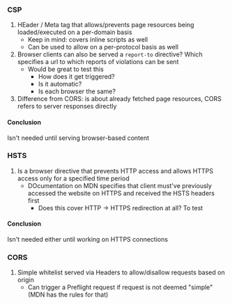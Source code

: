 ### CSP
1. HEader / Meta tag that allows/prevents page resources being loaded/executed on a per-domain basis
    - Keep in mind: covers inline scripts as well
    - Can be used to allow on a per-protocol basis as well
2. Browser clients can also be served a `report-to` directive? Which specifies a url to which reports of violations can be sent
    - Would be great to test this
        * How does it get triggered?
        * Is it automatic?
        * Is each browser the same?
3. Difference from CORS: is about already fetched page resources, CORS refers to server responses directly
#### Conclusion
Isn't needed until serving browser-based content

### HSTS 
1. Is a browser directive that prevents HTTP access and allows HTTPS access only for a specified time period
    - DOcumentation on MDN specifies that client must've previously accessed the website on HTTPS and received the HSTS headers first
        * Does this cover HTTP -> HTTPS redirection at all? To test

#### Conclusion
Isn't needed either until working on HTTPS connections

### CORS
1. Simple whitelist served via Headers to allow/disallow requests based on origin
    - Can trigger a Preflight request if request is not deemed "simple" (MDN has the rules for that)
